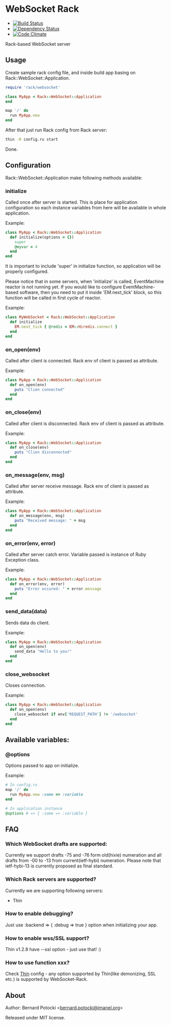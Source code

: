 # WebSocket Rack

- [![Build Status](https://travis-ci.org/imanel/websocket-rack.png)](http://travis-ci.org/imanel/websocket-rack)
- [![Dependency Status](https://gemnasium.com/imanel/websocket-rack.png)](http://gemnasium.com/imanel/websocket-rack)
- [![Code Climate](https://codeclimate.com/github/imanel/websocket-rack.png)](https://codeclimate.com/github/imanel/websocket-rack)

Rack-based WebSocket server

## Usage

Create sample rack config file, and inside build app basing on Rack::WebSocket::Application.

``` ruby
require 'rack/websocket'

class MyApp < Rack::WebSocket::Application
end

map '/' do
  run MyApp.new
end
```

After that just run Rack config from Rack server:

``` bash
thin -R config.ru start
```

Done.

## Configuration

Rack::WebSocket::Application make following methods available:

### initialize

Called once after server is started. This is place for application configuration so each instance variables from here will be available in whole application.

Example:

``` ruby
class MyApp < Rack::WebSocket::Application
  def initialize(options = {})
    super
    @myvar = 4
  end
end
```

It is important to include 'super' in initialize function, so application will be properly configured.

Please notice that in some servers, when 'initialize' is called, EventMachine reactor is not running yet. If you would like to configure EventMachine-based software, then you need to put it inside 'EM.next_tick' block, so this function will be called in first cycle of reactor.

Example:

``` ruby
class MyWebSocket < Rack::WebSocket::Application
  def initialize
    EM.next_tick { @redis = EM::Hiredis.connect }
  end
end
```

### on_open(env)

Called after client is connected. Rack env of client is passed as attribute.

Example:

``` ruby
class MyApp < Rack::WebSocket::Application
  def on_open(env)
    puts "Clien connected"
  end
end
```

### on_close(env)

Called after client is disconnected. Rack env of client is passed as attribute.

Example:

``` ruby
class MyApp < Rack::WebSocket::Application
  def on_close(env)
    puts "Clien disconnected"
  end
end
```

### on_message(env, msg)

Called after server receive message. Rack env of client is passed as attribute.

Example:

``` ruby
class MyApp < Rack::WebSocket::Application
  def on_message(env, msg)
    puts "Received message: " + msg
  end
end
```

### on_error(env, error)

Called after server catch error. Variable passed is instance of Ruby Exception class.

Example:

``` ruby
class MyApp < Rack::WebSocket::Application
  def on_error(env, error)
    puts "Error occured: " + error.message
  end
end
```

### send_data(data)

Sends data do client.

Example:

``` ruby
class MyApp < Rack::WebSocket::Application
  def on_open(env)
    send_data "Hello to you!"
  end
end
```

### close_websocket

Closes connection.

Example:

``` ruby
class MyApp < Rack::WebSocket::Application
  def on_open(env)
    close_websocket if env['REQUEST_PATH'] != '/websocket'
  end
end
```

## Available variables:

### @options

Options passed to app on initialize.

Example:

``` ruby
# In config.ru
map '/' do
  run MyApp.new :some => :variable
end

# In application instance
@options # => { :some => :variable }
```

## FAQ

### Which WebSocket drafts are supported:

Currently we support drafts -75 and -76 form old(hixie) numeration and all drafts from -00 to -13 from current(ietf-hybi) numeration.
Please note that ietf-hybi-13 is currently proposed as final standard.

### Which Rack servers are supported?

Currently we are supporting following servers:

- Thin

### How to enable debugging?

Just use :backend => { :debug => true } option when initializing your app.

### How to enable wss/SSL support?

Thin v1.2.8 have --ssl option - just use that! :)

### How to use function xxx?

Check [Thin](http://code.macournoyer.com/thin/) config - any option supported by Thin(like demonizing, SSL etc.) is supported by WebSocket-Rack.

## About

Author: Bernard Potocki <<bernard.potocki@imanel.org>>

Released under MIT license.
